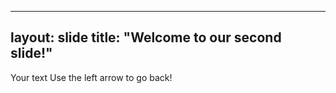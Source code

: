 ---
layout: slide 
title: "Welcome to our second slide!"
--
Your text
Use the left arrow to go back!
